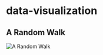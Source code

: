 # data-visualization

## A Random Walk

![A Random Walk](https://github.com/nickBlack4/data-visulization/random-walk/randomWalk.png "Screenshot of App")
